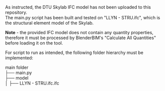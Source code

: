 As instructed, the DTU Skylab IFC model has not been uploaded to this repository.  
The main.py script has been built and tested on "LLYN - STRU.ifc", which is the structural element model of the Skylab.  

**Note** - the provided IFC model does not contain any quantity properties, therefore it must be processed by BlenderBIM's "Calculate All Quantities" before loading it on the tool. 

For script to run as intended, the following folder hierarchy must be implemented:  

main folder  
├── main.py  
├── model  
│   ├── LLYN - STRU.ifc.ifc  
